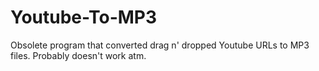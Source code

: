 Youtube-To-MP3
==============

Obsolete program that converted drag n' dropped Youtube URLs to MP3 files. Probably doesn't work atm.